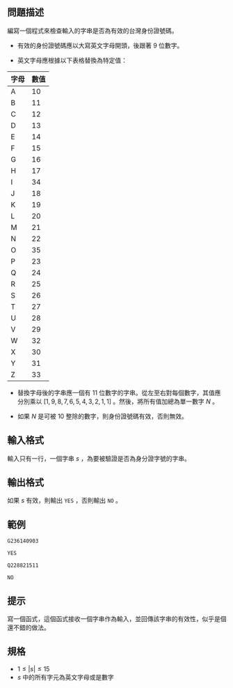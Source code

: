 ## 問題描述

編寫一個程式來檢查輸入的字串是否為有效的台灣身份證號碼。

- 有效的身份證號碼應以大寫英文字母開頭，後跟著 9 位數字。

- 英文字母應根據以下表格替換為特定值：

| 字母 | 數值 |
|----|----|
| A  | 10 |
| B  | 11 |
| C  | 12 |
| D  | 13 |
| E  | 14 |
| F  | 15 |
| G  | 16 |
| H  | 17 |
| I  | 34 |
| J  | 18 |
| K  | 19 |
| L  | 20 |
| M  | 21 |
| N  | 22 |
| O  | 35 |
| P  | 23 |
| Q  | 24 |
| R  | 25 |
| S  | 26 |
| T  | 27 |
| U  | 28 |
| V  | 29 |
| W  | 32 |
| X  | 30 |
| Y  | 31 |
| Z  | 33 |

- 替換字母後的字串應一個有 11 位數字的字串。從左至右對每個數字，其值應分別乘以 $[1, 9, 8, 7, 6, 5, 4, 3, 2, 1, 1]$ 。然後，將所有值加總為單一數字 $N$ 。

- 如果 $N$ 是可被 $10$ 整除的數字，則身份證號碼有效，否則無效。


## 輸入格式

輸入只有一行，一個字串 $s$ ，為要被驗證是否為身分證字號的字串。

## 輸出格式

如果 $s$ 有效，則輸出 `YES` ，否則輸出 `NO` 。

## 範例

```input1
G236140903
```

```output1
YES
```

```input2
Q228821511
```

```output2
NO
```

## 提示

寫一個函式，這個函式接收一個字串作為輸入，並回傳該字串的有效性，似乎是個還不錯的做法。

## 規格

- $1 \leq |s| \leq 15$
- $s$ 中的所有字元為英文字母或是數字